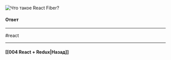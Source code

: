 ![Что такое React Fiber?](https://youtu.be/RpcB5jnJvcI?t=689)

#### Ответ


____
#react

____

#### [[004 React + Redux|Назад]]